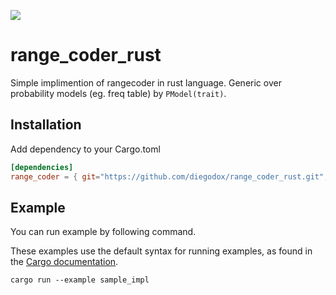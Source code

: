 ![](https://github.com/<OWNER>/<REPOSITORY>/workflows/rust/badge.svg)

# range_coder_rust

Simple implimention of rangecoder in rust language.
Generic over probability models (eg. freq table) by `PModel(trait)`.

## Installation

Add dependency to your Cargo.toml

```toml
[dependencies]
range_coder = { git="https://github.com/diegodox/range_coder_rust.git", tag = "v0.1.0" }
```

## Example

You can run example by following command.

These examples use the default syntax for running examples, as found in the [Cargo documentation](https://doc.rust-lang.org/cargo/reference/cargo-targets.html#examples).

```shell
cargo run --example sample_impl
```
